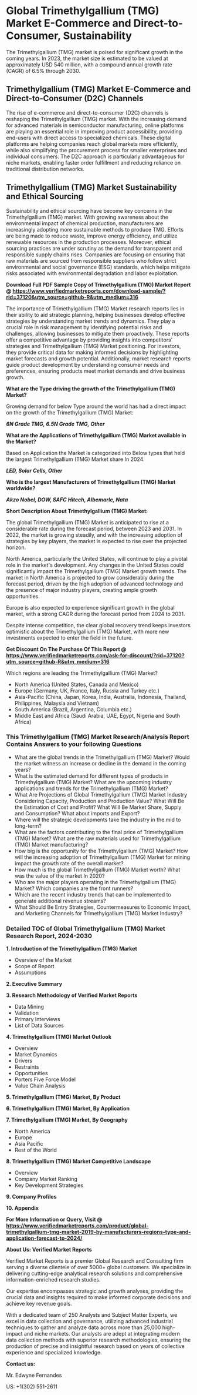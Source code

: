 <h1>Global Trimethylgallium (TMG) Market E-Commerce and Direct-to-Consumer, Sustainability</h1><p class=""><p>The Trimethylgallium (TMG) market is poised for significant growth in the coming years. In 2023, the market size is estimated to be valued at approximately USD 540 million, with a compound annual growth rate (CAGR) of 6.5% through 2030.</p><h2>Trimethylgallium (TMG) Market E-Commerce and Direct-to-Consumer (D2C) Channels</h2><p>The rise of e-commerce and direct-to-consumer (D2C) channels is reshaping the Trimethylgallium (TMG) market. With the increasing demand for advanced materials in semiconductor manufacturing, online platforms are playing an essential role in improving product accessibility, providing end-users with direct access to specialized chemicals. These digital platforms are helping companies reach global markets more efficiently, while also simplifying the procurement process for smaller enterprises and individual consumers. The D2C approach is particularly advantageous for niche markets, enabling faster order fulfillment and reducing reliance on traditional distribution networks.</p><h2>Trimethylgallium (TMG) Market Sustainability and Ethical Sourcing</h2><p>Sustainability and ethical sourcing have become key concerns in the Trimethylgallium (TMG) market. With growing awareness about the environmental impact of chemical production, manufacturers are increasingly adopting more sustainable methods to produce TMG. Efforts are being made to reduce waste, improve energy efficiency, and utilize renewable resources in the production processes. Moreover, ethical sourcing practices are under scrutiny as the demand for transparent and responsible supply chains rises. Companies are focusing on ensuring that raw materials are sourced from responsible suppliers who follow strict environmental and social governance (ESG) standards, which helps mitigate risks associated with environmental degradation and labor exploitation.</p></p><p class=""><strong>Download Full PDF Sample Copy of Trimethylgallium (TMG) Market Report @ <a href="https://www.verifiedmarketreports.com/download-sample/?rid=37120&utm_source=github-R&utm_medium=316" target="_blank">https://www.verifiedmarketreports.com/download-sample/?rid=37120&utm_source=github-R&utm_medium=316</a></strong></p><p>The importance of&nbsp;Trimethylgallium (TMG) Market research reports lies in their ability to aid strategic planning, helping businesses develop effective strategies by understanding market trends and dynamics. They play a crucial role in risk management by identifying potential risks and challenges, allowing businesses to mitigate them proactively. These reports offer a competitive advantage by providing insights into competitors' strategies and Trimethylgallium (TMG) Market positioning. For investors, they provide critical data for making informed decisions by highlighting market forecasts and growth potential. Additionally, market research reports guide product development by understanding consumer needs and preferences, ensuring products meet market demands and drive business growth.</p><p><strong>What are the&nbsp;Type driving the growth of the Trimethylgallium (TMG) Market?</strong></p><p id="" class="">Growing demand for below Type around the world has had a direct impact on the growth of the Trimethylgallium (TMG) Market:</p><p class=""><em><strong>6N Grade TMG, 6.5N Grade TMG, Other</strong></em></p><p class=""><strong>What are the&nbsp;Applications&nbsp;of Trimethylgallium (TMG) Market available in the Market?</strong></p><p id="" class="">Based on Application the Market is categorized into Below types that held the largest Trimethylgallium (TMG) Market share In 2024.</p><p class=""><em><strong>LED, Solar Cells, Other</strong></em></p><p class=""><strong>Who is the largest Manufacturers of Trimethylgallium (TMG) Market worldwide?</strong></p><p><em><strong>Akzo Nobel, DOW, SAFC Hitech, Albemarle, Nata</strong></em></p><p id="" class=""><strong>Short Description About Trimethylgallium (TMG) Market:</strong></p><p>The global Trimethylgallium (TMG) Market is anticipated to rise at a considerable rate during the forecast period, between 2023 and 2031. In 2022, the market is growing steadily, and with the increasing adoption of strategies by key players, the market is expected to rise over the projected horizon.</p><p>North America, particularly the United States, will continue to play a pivotal role in the market's development. Any changes in the United States could significantly impact the Trimethylgallium (TMG) Market growth trends. The market in North America is projected to grow considerably during the forecast period, driven by the high adoption of advanced technology and the presence of major industry players, creating ample growth opportunities.</p><p>Europe is also expected to experience significant growth in the global market, with a strong CAGR during the forecast period from 2024 to 2031.</p><p>Despite intense competition, the clear global recovery trend keeps investors optimistic about the Trimethylgallium (TMG) Market, with more new investments expected to enter the field in the future.</p><p id="" class=""><strong>Get Discount On The Purchase Of This Report @ <a href="https://www.verifiedmarketreports.com/ask-for-discount/?rid=37120?utm_source=github-R&utm_medium=316" target="_blank">https://www.verifiedmarketreports.com/ask-for-discount/?rid=37120?utm_source=github-R&utm_medium=316</a></strong></p><p class="">Which regions are leading the Trimethylgallium (TMG) Market?</p><ul><li>North America (United States, Canada and Mexico)</li><li>Europe (Germany, UK, France, Italy, Russia and Turkey etc.)</li><li>Asia-Pacific (China, Japan, Korea, India, Australia, Indonesia, Thailand, Philippines, Malaysia and Vietnam)</li><li>South America (Brazil, Argentina, Columbia etc.)</li><li>Middle East and Africa (Saudi Arabia, UAE, Egypt, Nigeria and South Africa)</li></ul><h3 id="" class="">This Trimethylgallium (TMG) Market Research/Analysis Report Contains Answers to your following Questions</h3><ul><li>What are the global trends in the Trimethylgallium (TMG) Market? Would the market witness an increase or decline in the demand in the coming years?</li><li>What is the estimated demand for different types of products in Trimethylgallium (TMG) Market? What are the upcoming industry applications and trends for the Trimethylgallium (TMG) Market?</li><li>What Are Projections of Global Trimethylgallium (TMG) Market Industry Considering Capacity, Production and Production Value? What Will Be the Estimation of Cost and Profit? What Will Be Market Share, Supply and Consumption? What about imports and Export?</li><li>Where will the strategic developments take the industry in the mid to long-term?</li><li>What are the factors contributing to the final price of Trimethylgallium (TMG) Market? What are the raw materials used for Trimethylgallium (TMG) Market manufacturing?</li><li>How big is the opportunity for the Trimethylgallium (TMG) Market? How will the increasing adoption of Trimethylgallium (TMG) Market for mining impact the growth rate of the overall market?</li><li>How much is the global Trimethylgallium (TMG) Market worth? What was the value of the market In 2020?</li><li>Who are the major players operating in the Trimethylgallium (TMG) Market? Which companies are the front runners?</li><li>Which are the recent industry trends that can be implemented to generate additional revenue streams?</li><li>What Should Be Entry Strategies, Countermeasures to Economic Impact, and Marketing Channels for Trimethylgallium (TMG) Market Industry?</li></ul><h3 id="" class="">Detailed TOC of Global Trimethylgallium (TMG) Market Research Report, 2024-2030</h3><p id="" class=""><strong>1. Introduction of the Trimethylgallium (TMG) Market</strong></p><ul><li>Overview of the Market</li><li>Scope of Report</li><li>Assumptions</li></ul><p id="" class=""><strong>2. Executive Summary</strong></p><p id="" class=""><strong>3. Research Methodology of Verified Market Reports</strong></p><ul><li>Data Mining</li><li>Validation</li><li>Primary Interviews</li><li>List of Data Sources</li></ul><p id="" class=""><strong>4. Trimethylgallium (TMG) Market Outlook</strong></p><ul><li>Overview</li><li>Market Dynamics</li><li>Drivers</li><li>Restraints</li><li>Opportunities</li><li>Porters Five Force Model</li><li>Value Chain Analysis</li></ul><p id="" class=""><strong>5. Trimethylgallium (TMG) Market, By Product</strong></p><p id="" class=""><strong>6. Trimethylgallium (TMG) Market, By Application</strong></p><p id="" class=""><strong>7. Trimethylgallium (TMG) Market, By Geography</strong></p><ul><li>North America</li><li>Europe</li><li>Asia Pacific</li><li>Rest of the World</li></ul><p id="" class=""><strong>8. Trimethylgallium (TMG) Market Competitive Landscape</strong></p><ul><li>Overview</li><li>Company Market Ranking</li><li>Key Development Strategies</li></ul><p id="" class=""><strong>9. Company Profiles</strong></p><p id="" class=""><strong>10. Appendix</strong></p><p id="" class=""><strong>For More Information or Query, Visit @ <a href="https://www.verifiedmarketreports.com/product/global-trimethylgallium-tmg-market-2019-by-manufacturers-regions-type-and-application-forecast-to-2024/" target="_blank">https://www.verifiedmarketreports.com/product/global-trimethylgallium-tmg-market-2019-by-manufacturers-regions-type-and-application-forecast-to-2024/</a></strong></p><p id="" class=""><strong>About Us: Verified Market Reports</strong></p><p id="" class="">Verified Market Reports is a premier Global Research and Consulting firm serving a diverse clientele of over 5000+ global customers. We specialize in delivering cutting-edge analytical research solutions and comprehensive information-enriched research studies.</p><p id="" class="">Our expertise encompasses strategic and growth analyses, providing the crucial data and insights required to make informed corporate decisions and achieve key revenue goals.</p><p id="" class="">With a dedicated team of 250 Analysts and Subject Matter Experts, we excel in data collection and governance, utilizing advanced industrial techniques to gather and analyze data across more than 25,000 high-impact and niche markets. Our analysts are adept at integrating modern data collection methods with superior research methodologies, ensuring the production of precise and insightful research based on years of collective experience and specialized knowledge.</p><p id="" class=""><strong>Contact us:</strong></p><p id="" class="">Mr. Edwyne Fernandes</p><p id="" class="">US: +1(302) 551-2611</p>